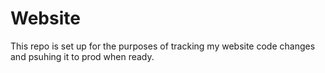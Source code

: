 # Website

This repo is set up for the purposes of tracking my website code changes and psuhing it to prod when ready.
